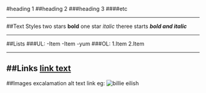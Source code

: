 #heading 1
##heading 2
###heading 3
####etc

----------------
##Text Styles
two stars **bold**
one star *italic*
theree starts ***bold and italic***

------------------
##Lists
###UL:
-Item
-Item
	-yum
###OL:
1.Item
2.Item

----------------
##Links
[link text](https://youtube.com)
-----------------
##Images
excalamation alt text link
eg:
![billie eilish](https://encrypted-tbn1.gstatic.com/images?q=tbn:ANd9GcTeY6B-xqnsI98za9GDOfYEFZDP3AzS9nV-E51oR_eTSkCyLhnZ)
